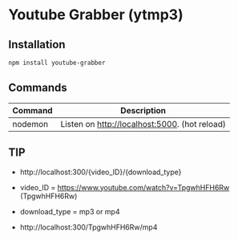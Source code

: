 # Youtube Grabber (ytmp3)


## Installation


```bash
npm install youtube-grabber
```

## Commands

| Command | Description |
|---------|-------------|
| nodemon | Listen on [http://localhost:5000](http://localhost:5000). (hot reload) |


## TIP

- http://localhost:300/{video_ID}/{download_type}

- video_ID = https://www.youtube.com/watch?v=TpgwhHFH6Rw (TpgwhHFH6Rw)
- download_type = mp3 or mp4


- http://localhost:300/TpgwhHFH6Rw/mp4